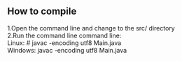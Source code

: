 <h2>How to compile</h2>
1.Open the command line and change to the src/ directory<br>
2.Run the command line command line:<br>
Linux: # javac -encoding utf8 Main.java
<br>Windows: javac -encoding utf8 Main.java
